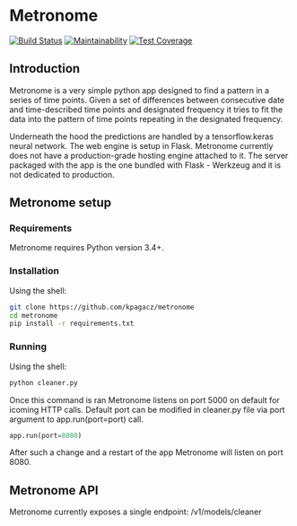 # Metronome
[![Build Status](https://travis-ci.org/kpagacz/glyculator-cleaner.svg?branch=app)](https://travis-ci.org/kpagacz/glyculator-cleaner)
[![Maintainability](https://api.codeclimate.com/v1/badges/5bcae2030c59f8863739/maintainability)](https://codeclimate.com/github/kpagacz/glyculator-cleaner/maintainability)
[![Test Coverage](https://api.codeclimate.com/v1/badges/5bcae2030c59f8863739/test_coverage)](https://codeclimate.com/github/kpagacz/glyculator-cleaner/test_coverage)

## Introduction
Metronome is a very simple python app designed to find a pattern in a series of time points. 
Given a set of differences between consecutive date and time-described time points 
and designated frequency it tries to fit the data into the pattern of time points repeating in the designated frequency.

Underneath the hood the predictions are handled by a tensorflow.keras neural network. The web engine is setup
in Flask. Metronome currently does not have a production-grade hosting engine attached to it. The server packaged
with the app is the one bundled with Flask - Werkzeug and it is not dedicated to production.

## Metronome setup
### Requirements
Metronome requires Python version 3.4+.

### Installation
Using the shell:
```bash
git clone https://github.com/kpagacz/metronome
cd metronome
pip install -r requirements.txt
```

### Running
Using the shell:
```bash
python cleaner.py
```

Once this command is ran Metronome listens on port 5000 on default for icoming HTTP calls. Default port can be modified in cleaner.py file
via port argument to app.run(port=port) call.
```python
app.run(port=8080)
```
After such a change and a restart of the app Metronome will listen on port 8080.

## Metronome API
Metronome currently exposes a single endpoint: /v1/models/cleaner
